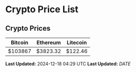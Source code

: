 # Crypto Price List

## Crypto Prices
| Bitcoin | Ethereum | Litecoin |
| ------- | -------- | -------- |
| $103867 | $3823.32 | $122.46 |
**Last Updated:** 2024-12-18 04:29 UTC
**Last Updated:** $DATE$
